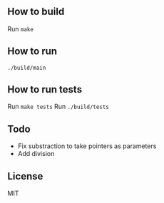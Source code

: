 ## How to build
Run `make`

## How to run
`./build/main`
## How to run tests
Run `make tests`
Run `./build/tests`

## Todo
* Fix substraction to take pointers as parameters
* Add division

## License
MIT
